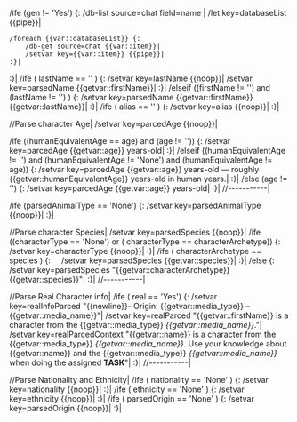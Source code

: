 /ife (gen != 'Yes') {:
	/db-list source=chat field=name |
	/let key=databaseList {{pipe}}|
	
	/foreach {{var::databaseList}} {:
		/db-get source=chat {{var::item}}| 
		/setvar key={{var::item}} {{pipe}}|
	:}|
:}|
/ife ( lastName == '' ) {:
	/setvar key=lastName {{noop}}|
	/setvar key=parsedName {{getvar::firstName}}|
:}|
/elseif ((firstName != '') and (lastName != '') ) {:
	/setvar key=parsedName {{getvar::firstName}} {{getvar::lastName}}|
:}|
/ife ( alias == '' ) {:
	/setvar key=alias {{noop}}|
:}|

//Parse character Age|
/setvar key=parcedAge {{noop}}|

/ife ((humanEquivalentAge == age) and (age != '')) {:
	/setvar key=parcedAge {{getvar::age}} years-old|
:}|
/elseif ((humanEquivalentAge != '') and (humanEquivalentAge != 'None') and (humanEquivalentAge != age)) {:
	/setvar key=parcedAge {{getvar::age}} years-old — roughly {{getvar::humanEquivalentAge}} years-old in human years.|
:}|
/else (age != '') {:
	/setvar key=parcedAge {{getvar::age}} years-old|
:}|
//-----------|

/ife (parsedAnimalType == 'None') {:
	/setvar key=parsedAnimalType {{noop}}|
:}|


//Parse character Species|
/setvar key=parsedSpecies {{noop}}|
/ife ((characterType == 'None') or ( characterType ==  characterArchetype)) {:
	/setvar key=characterType {{noop}}|
:}|
/ife ( characterArchetype == species ) {:
    /setvar key=parsedSpecies {{getvar::species}}|
:}|
/else {:
	/setvar key=parsedSpecies "{{getvar::characterArchetype}} {{getvar::species}}"|
:}|
//-----------|

//Parse Real Character info|
/ife ( real == 'Yes') {:
	/setvar key=realInfoParced "{{newline}}- Origin: {{getvar::media_type}} – {{getvar::media_name}}"|
	/setvar key=realParced "{{getvar::firstName}} is a character from the {{getvar::media_type}} _{{getvar::media_name}}_."|
	/setvar key=realParcedContext "{{getvar::name}} is a character from the {{getvar::media_type}} _{{getvar::media_name}}_. Use your knowledge about {{getvar::name}} and the {{getvar::media_type}} _{{getvar::media_name}}_ when doing the assigned **TASK**"|
:}|
//-----------|

//Parse Nationality and Ethnicity|
/ife ( nationality == 'None' ) {:
	/setvar key=nationality {{noop}}|
:}|
/ife ( ethnicity == 'None' ) {:
	/setvar key=ethnicity {{noop}}|
:}|
/ife ( parsedOrigin == 'None' ) {:
	/setvar key=parsedOrigin {{noop}}|
:}|